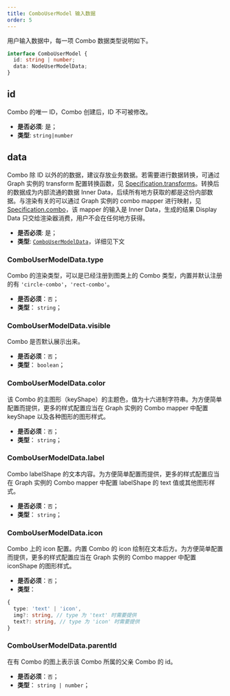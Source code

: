 ```yaml
---
title: ComboUserModel 输入数据
order: 5
---
```


用户输入数据中，每一项 Combo 数据类型说明如下。

```typescript
interface ComboUserModel {
  id: string | number;
  data: NodeUserModelData;
}
```

## id

Combo 的唯一 ID，Combo 创建后，ID 不可被修改。

- **是否必须**: 是；
- **类型**: `string|number`

## data

Combo 除 ID 以外的的数据，建议存放业务数据。若需要进行数据转换，可通过 Graph 实例的 transform 配置转换函数，见 [Specification.transforms](../graph/Specification.zh.md#transforms)。转换后的数据成为内部流通的数据 Inner Data，后续所有地方获取的都是这份内部数据。与渲染有关的可以通过 Graph 实例的 combo mapper 进行映射，见 [Specification.combo](../graph/Specification.zh.md#combo)，该 mapper 的输入是 Inner Data，生成的结果 Display Data 只交给渲染器消费，用户不会在任何地方获得。

- **是否必须**: 是；
- **类型**: [`ComboUserModelData`](#combousermodeldatatype)，详细见下文

### ComboUserModelData.type

Combo 的渲染类型，可以是已经注册到图类上的 Combo 类型，内置并默认注册的有 `'circle-combo'`，`'rect-combo'`。

- **是否必须**：`否`；
- **类型**： `string`；

### ComboUserModelData.visible

Combo 是否默认展示出来。

- **是否必须**：`否`；
- **类型**： `boolean`；

### ComboUserModelData.color

该 Combo 的主图形（keyShape）的主题色，值为十六进制字符串。为方便简单配置而提供，更多的样式配置应当在 Graph 实例的 Combo mapper 中配置 keyShape 以及各种图形的图形样式。

- **是否必须**：`否`；
- **类型**： `string`；

### ComboUserModelData.label

Combo labelShape 的文本内容。为方便简单配置而提供，更多的样式配置应当在 Graph 实例的 Combo mapper 中配置 labelShape 的 text 值或其他图形样式。

- **是否必须**：`否`；
- **类型**： `string`；

### ComboUserModelData.icon

Combo 上的 icon 配置。内置 Combo 的 icon 绘制在文本后方。为方便简单配置而提供，更多的样式配置应当在 Graph 实例的 Combo mapper 中配置 iconShape 的图形样式。

- **是否必须**：`否`；
- **类型**：

```typescript
{
  type: 'text' | 'icon',
  img?: string, // type 为 'text' 时需要提供
  text?: string, // type 为 'icon' 时需要提供
}
```

### ComboUserModelData.parentId

在有 Combo 的图上表示该 Combo 所属的父亲 Combo 的 id。

- **是否必须**：`否`；
- **类型**： `string | number`；
